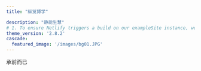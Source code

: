```yaml
---
title: "纵览博学"

description: "静能生慧"
# 1. To ensure Netlify triggers a build on our exampleSite instance, we need to change a file in the exampleSite directory.
theme_version: '2.8.2'
cascade:
  featured_image: '/images/bg01.JPG'
---
```

承前而已